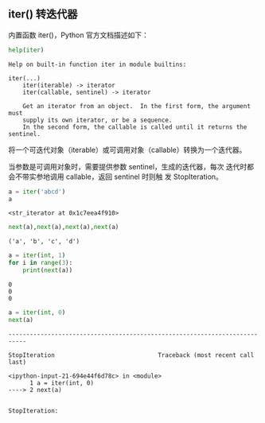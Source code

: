 ## iter() 转迭代器

内置函数 iter()，Python 官方文档描述如下：


```python
help(iter)
```

    Help on built-in function iter in module builtins:
    
    iter(...)
        iter(iterable) -> iterator
        iter(callable, sentinel) -> iterator
        
        Get an iterator from an object.  In the first form, the argument must
        supply its own iterator, or be a sequence.
        In the second form, the callable is called until it returns the sentinel.
    
    

将一个可迭代对象（iterable）或可调用对象（callable）转换为一个迭代器。

当参数是可调用对象时，需要提供参数 sentinel，生成的迭代器，每次
迭代时都会不带实参地调用 callable，返回 sentinel 时则触
发 StopIteration。


```python
a = iter('abcd')
a
```




    <str_iterator at 0x1c7eea4f910>




```python
next(a),next(a),next(a),next(a)
```




    ('a', 'b', 'c', 'd')




```python
a = iter(int, 1)
for i in range(3):
    print(next(a))
```

    0
    0
    0
    


```python
a = iter(int, 0)
next(a)
```


    ---------------------------------------------------------------------------

    StopIteration                             Traceback (most recent call last)

    <ipython-input-21-694e44f6d78c> in <module>
          1 a = iter(int, 0)
    ----> 2 next(a)
    

    StopIteration: 

